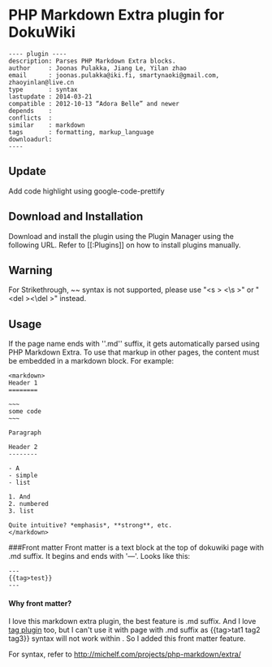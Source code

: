 # PHP Markdown Extra plugin for DokuWiki
    ---- plugin ----
    description: Parses PHP Markdown Extra blocks.
    author     : Joonas Pulakka, Jiang Le, Yilan zhao
    email      : joonas.pulakka@iki.fi, smartynaoki@gmail.com, zhaoyinlan@live.cn
    type       : syntax
    lastupdate : 2014-03-21
    compatible : 2012-10-13 “Adora Belle” and newer
    depends    :
    conflicts  :
    similar    : markdown
    tags       : formatting, markup_language
    downloadurl:
    ----
## Update 

Add code highlight using google-code-prettify 

## Download and Installation

Download and install the plugin using the Plugin Manager using the following URL. Refer to [[:Plugins]] on how to install plugins manually.

## Warning

For Strikethrough, ~~  syntax is not supported, please use "&lt;s &gt; &lt;\s &gt;" or "&lt;del &gt;&lt;\del &gt;" instead.

## Usage

If the page name ends with ''.md'' suffix, it gets automatically parsed using PHP Markdown Extra. To use that markup in other pages, the content must be embedded in a markdown block. For example:

    <markdown>
    Header 1
    ========

    ~~~
    some code
    ~~~

    Paragraph

    Header 2
    --------

    - A
    - simple
    - list

    1. And
    2. numbered
    3. list

    Quite intuitive? *emphasis*, **strong**, etc.
    </markdown>


###Front matter
Front matter is a text block at the top of dokuwiki page with .md suffix. It begins and ends with '—'. Looks like this:

    ---
    {{tag>test}}
    ---


#### Why front matter?
I love this markdown extra plugin, the best feature is .md suffix. And I love [tag plugin](https://www.dokuwiki.org/plugin:tag) too, but I can't use it with page with .md suffix as {{tag>tat1 tag2 tag3}} syntax will not work within <markdown></markdown>. So I added this front matter feature.


For syntax, refer to http://michelf.com/projects/php-markdown/extra/
